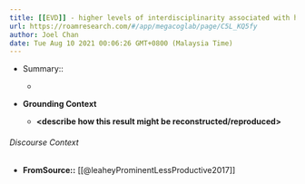 ```yaml
---
title: [[EVD]] - higher levels of interdisciplinarity associated with higher variance in their interdisciplinary papers' citation outcomes - [[@leaheyProminentLessProductive2017]]
url: https://roamresearch.com/#/app/megacoglab/page/C5L_KQ5fy
author: Joel Chan
date: Tue Aug 10 2021 00:06:26 GMT+0800 (Malaysia Time)
---
```


- Summary::

    - __<summarize the result in a bit more detail here>__
- **Grounding Context**

    - __<describe how this result might be reconstructed/reproduced>__

###### Discourse Context

- **FromSource::** [[@leaheyProminentLessProductive2017]]
